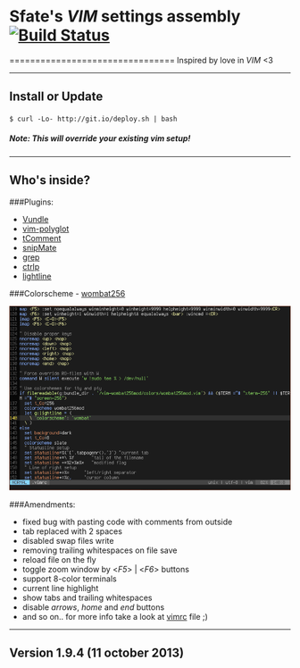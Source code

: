 # Sfate's *VIM* settings assembly [![Build Status][travis-img-url]][travis-url]

[travis-img-url]: https://travis-ci.org/Sfate/Vim-environment.png
[travis-url]: https://travis-ci.org/Sfate/Vim-environment

================================
Inspired by love in *VIM* <3

-------------------------
Install or Update
-------------------------
`$ curl -Lo- http://git.io/deploy.sh | bash`
##### *Note*: This will override your existing vim setup!

-------------------------
Who's inside?
-------------------------
###Plugins:

* [Vundle](https://github.com/gmarik/vundle)
* [vim-polyglot](https://github.com/sheerun/vim-polyglot)
* [tComment](https://github.com/vim-scripts/tComment)
* [snipMate](https://github.com/msanders/snipmate.vim)
* [grep](https://github.com/Sfate/grep.vim)
* [ctrlp](https://github.com/kien/ctrlp.vim)
* [lightline](https://github.com/itchyny/lightline.vim)

###Colorscheme - [wombat256](https://github.com/vim-scripts/wombat256.vim)

![Colorscheme preview](/preview.png)

###Amendments:

* fixed bug with pasting code with comments from outside
* tab replaced with 2 spaces
* disabled swap files write
* removing trailing whitespaces on file save
* reload file on the fly
* toggle zoom window by <*F5*> | <*F6*> buttons
* support 8-color terminals
* current line highlight
* show tabs and trailing whitespaces
* disable *arrows*, *home* and *end* buttons
* and so on.. for more info take a look at [vimrc](https://github.com/Sfate/Vim-environment/blob/master/vimrc) file ;)

-------------------------
Version 1.9.4 (11 october 2013)
-------------------------

